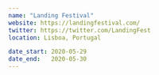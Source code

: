```yaml
---
name: "Landing Festival"
website: https://landingfestival.com/
twitter: https://twitter.com/LandingFest
location: Lisboa, Portugal

date_start: 2020-05-29
date_end:   2020-05-30
---
```

